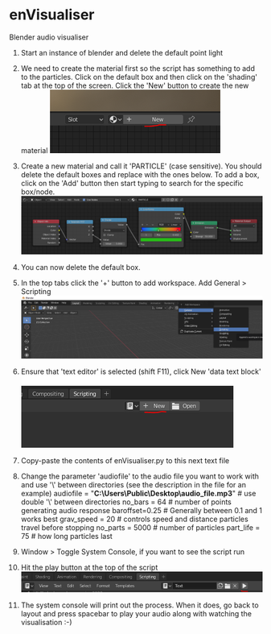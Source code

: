 # enVisualiser
Blender audio visualiser

1. Start an instance of blender and delete the default point light

2. We need to create the material first so the script has something to add to the particles. Click on the default box and then click on the 'shading' tab at the top of the screen. Click the 'New' button to create the new material
![Add new material](https://github.com/enber-music/enVisualiser/blob/master/instruction_images/new_material.PNG)

3. Create a new material and call it 'PARTICLE' (case sensitive). You should delete the default boxes and replace with the ones below. To add a box, click on the 'Add' button then start typing to search for the specific box/node.
![Add new material](https://github.com/enber-music/enVisualiser/blob/master/instruction_images/PARTICLE_material.PNG)

4. You can now delete the default box.

5. In the top tabs click the '+' button to add workspace. Add General > Scripting
![Add scripting tab](https://github.com/enber-music/enVisualiser/blob/master/instruction_images/add_scripting.png)

6. Ensure that 'text editor' is selected (shift F11), click New 'data text block'
![Add new text](https://github.com/enber-music/enVisualiser/blob/master/instruction_images/new_text.png)

7. Copy-paste the contents of enVisualiser.py to this next text file

8. Change the parameter 'audiofile' to the audio file you want to work with and use '\\' between directories (see the description in the file for an example)
  audiofile = "**C:\\Users\\Public\\Desktop\\audio_file.mp3**" # use double '\\' between directories
  no_bars = 64 # number of points generating audio response
  baroffset=0.25 # Generally between 0.1 and 1 works best
  grav_speed = 20 # controls speed and distance particles travel before stopping
  no_parts = 5000 # number of particles
  part_life = 75 # how long particles last

9. Window > Toggle System Console, if you want to see the script run

10. Hit the play button at the top of the script
![Run script](https://github.com/enber-music/enVisualiser/blob/master/instruction_images/run_script.png)

11. The system console will print out the process. When it does, go back to layout and press spacebar to play your audio along with watching the visualisation :-)
